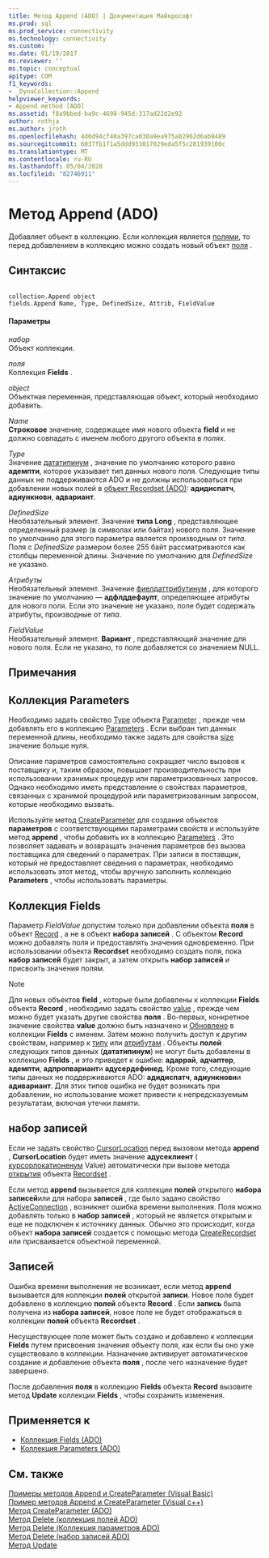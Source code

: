 ```yaml
---
title: Метод Append (ADO) | Документация Майкрософт
ms.prod: sql
ms.prod_service: connectivity
ms.technology: connectivity
ms.custom: ''
ms.date: 01/19/2017
ms.reviewer: ''
ms.topic: conceptual
apitype: COM
f1_keywords:
- _DynaCollection::Append
helpviewer_keywords:
- Append method [ADO]
ms.assetid: f8a9bbed-ba9c-4698-945d-317ad22d2e92
author: rothja
ms.author: jroth
ms.openlocfilehash: 4d0d94cf40a397ca030a9ea975a02962d6ab9489
ms.sourcegitcommit: 6037fb1f1a5ddd933017029eda5f5c281939100c
ms.translationtype: MT
ms.contentlocale: ru-RU
ms.lasthandoff: 05/04/2020
ms.locfileid: "82746911"
---
```

# <a name="append-method-ado"></a>Метод Append (ADO)
Добавляет объект в коллекцию. Если коллекция является [полями](../../../ado/reference/ado-api/fields-collection-ado.md), то перед добавлением в коллекцию можно создать новый объект [поля](../../../ado/reference/ado-api/field-object.md) .  
  
## <a name="syntax"></a>Синтаксис  
  
```  
  
collection.Append object  
fields.Append Name, Type, DefinedSize, Attrib, FieldValue  
```  
  
#### <a name="parameters"></a>Параметры  
 *набор*  
 Объект коллекции.  
  
 *поля*  
 Коллекция **Fields** .  
  
 *object*  
 Объектная переменная, представляющая объект, который необходимо добавить.  
  
 *Name*  
 **Строковое** значение, содержащее имя нового объекта **field** и не должно совпадать с именем любого другого объекта в *полях*.  
  
 *Type*  
 Значение [дататипинум](../../../ado/reference/ado-api/datatypeenum.md) , значение по умолчанию которого равно **адемпти**, которое указывает тип данных нового поля. Следующие типы данных не поддерживаются ADO и не должны использоваться при добавлении новых полей в [объект Recordset (ADO)](../../../ado/reference/ado-api/recordset-object-ado.md): **адидиспатч**, **адиункновн**, **адвариант**.  
  
 *DefinedSize*  
 Необязательный элемент. Значение **типа Long** , представляющее определенный размер (в символах или байтах) нового поля. Значение по умолчанию для этого параметра является производным от *типа*. Поля с *DefinedSize* размером более 255 байт рассматриваются как столбцы переменной длины. Значение по умолчанию для *DefinedSize* не указано.  
  
 *Атрибуты*  
 Необязательный элемент. Значение [фиелдаттрибутинум](../../../ado/reference/ado-api/fieldattributeenum.md) , для которого значение по умолчанию — **адфлддефаулт**, определяющее атрибуты для нового поля. Если это значение не указано, поле будет содержать атрибуты, производные от *типа*.  
  
 *FieldValue*  
 Необязательный элемент. **Вариант** , представляющий значение для нового поля. Если не указано, то поле добавляется со значением NULL.  
  
## <a name="remarks"></a>Примечания  
  
## <a name="parameters-collection"></a>Коллекция Parameters  
 Необходимо задать свойство [Type](../../../ado/reference/ado-api/type-property-ado.md) объекта [Parameter](../../../ado/reference/ado-api/parameter-object.md) , прежде чем добавлять его в коллекцию [Parameters](../../../ado/reference/ado-api/parameters-collection-ado.md) . Если выбран тип данных переменной длины, необходимо также задать для свойства [size](../../../ado/reference/ado-api/size-property-ado-parameter.md) значение больше нуля.  
  
 Описание параметров самостоятельно сокращает число вызовов к поставщику и, таким образом, повышает производительность при использовании хранимых процедур или параметризованных запросов. Однако необходимо иметь представление о свойствах параметров, связанных с хранимой процедурой или параметризованным запросом, которые необходимо вызвать.  
  
 Используйте метод [CreateParameter](../../../ado/reference/ado-api/createparameter-method-ado.md) для создания объектов **параметров** с соответствующими параметрами свойств и используйте метод **append** , чтобы добавить их в коллекцию [Parameters](../../../ado/reference/ado-api/parameters-collection-ado.md) . Это позволяет задавать и возвращать значения параметров без вызова поставщика для сведений о параметрах. При записи в поставщик, который не предоставляет сведения о параметрах, необходимо использовать этот метод, чтобы вручную заполнить коллекцию **Parameters** , чтобы использовать параметры.  
  
## <a name="fields-collection"></a>Коллекция Fields  
 Параметр *FieldValue* допустим только при добавлении объекта **поля** в объект [Record](../../../ado/reference/ado-api/record-object-ado.md) , а не в объект **набора записей** . С объектом **Record** можно добавлять поля и предоставлять значения одновременно. При использовании объекта **Recordset** необходимо создать поля, пока **набор записей** будет закрыт, а затем открыть **набор записей** и присвоить значения полям.  
  
> [!NOTE]
>  Для новых объектов **field** , которые были добавлены к коллекции **Fields** объекта **Record** , необходимо задать свойство [value](../../../ado/reference/ado-api/value-property-ado.md) , прежде чем можно будет указать другие свойства **поля** . Во-первых, конкретное значение свойства **value** должно быть назначено и [Обновлено](../../../ado/reference/ado-api/update-method.md) в коллекции **Fields** с именем. Затем можно получить доступ к другим свойствам, например к [типу](../../../ado/reference/ado-api/type-property-ado.md) или [атрибутам](../../../ado/reference/ado-api/attributes-property-ado.md) . Объекты **полей** следующих типов данных (**дататипинум**) не могут быть добавлены в коллекцию **Fields** , и это приведет к ошибке: **адаррай**, **адчаптер**, **адемпти**, **адпропвариант**и **адусердефинед**. Кроме того, следующие типы данных не поддерживаются ADO: **адидиспатч**, **адиункновн**и **адивариант**. Для этих типов ошибка не будет возникать при добавлении, но использование может привести к непредсказуемым результатам, включая утечки памяти.  
  
## <a name="recordset"></a>набор записей  
 Если не задать свойство [CursorLocation](../../../ado/reference/ado-api/cursorlocation-property-ado.md) перед вызовом метода **append** , **CursorLocation** будет иметь значение **адусеклиент** ( [курсорлокатионенум](../../../ado/reference/ado-api/cursorlocationenum.md) Value) автоматически при вызове метода [открытия](../../../ado/reference/ado-api/open-method-ado-recordset.md) объекта [Recordset](../../../ado/reference/ado-api/recordset-object-ado.md) .  
  
 Если метод **append** вызывается для коллекции **полей** открытого **набора записей**или для набора **записей** , где было задано свойство [ActiveConnection](../../../ado/reference/ado-api/activeconnection-property-ado.md) , возникнет ошибка времени выполнения. Поля можно добавлять только в **набор записей** , который не является открытым и еще не подключен к источнику данных. Обычно это происходит, когда объект **набора записей** создается с помощью метода [CreateRecordset](../../../ado/reference/rds-api/createrecordset-method-rds.md) или присваивается объектной переменной.  
  
## <a name="record"></a>Записей  
 Ошибка времени выполнения не возникает, если метод **append** вызывается для коллекции **полей** открытой **записи**. Новое поле будет добавлено в коллекцию **полей** объекта **Record** . Если **запись** была получена из **набора записей**, новое поле не будет отображаться в коллекции **полей** объекта **Recordset** .  
  
 Несуществующее поле может быть создано и добавлено к коллекции **Fields** путем присвоения значения объекту поля, как если бы оно уже существовало в коллекции. Назначение активирует автоматическое создание и добавление объекта **поля** , после чего назначение будет завершено.  
  
 После добавления **поля** в коллекцию **Fields** объекта **Record** вызовите метод **Update** коллекции **Fields** , чтобы сохранить изменения.  
  
## <a name="applies-to"></a>Применяется к  
  
- [Коллекция Fields (ADO)](../../../ado/reference/ado-api/fields-collection-ado.md)  
- [Коллекция Parameters (ADO)](../../../ado/reference/ado-api/parameters-collection-ado.md)  
  
## <a name="see-also"></a>См. также  
 [Примеры методов Append и CreateParameter (Visual Basic)](../../../ado/reference/ado-api/append-and-createparameter-methods-example-vb.md)   
 [Пример методов Append и CreateParameter (Visual c++)](../../../ado/reference/ado-api/append-and-createparameter-methods-example-vc.md)   
 [Метод CreateParameter (ADO)](../../../ado/reference/ado-api/createparameter-method-ado.md)   
 [Метод Delete (коллекция полей ADO)](../../../ado/reference/ado-api/delete-method-ado-fields-collection.md)   
 [Метод Delete (Коллекция параметров ADO)](../../../ado/reference/ado-api/delete-method-ado-parameters-collection.md)   
 [Метод Delete (набор записей ADO)](../../../ado/reference/ado-api/delete-method-ado-recordset.md)   
 [Метод Update](../../../ado/reference/ado-api/update-method.md)
